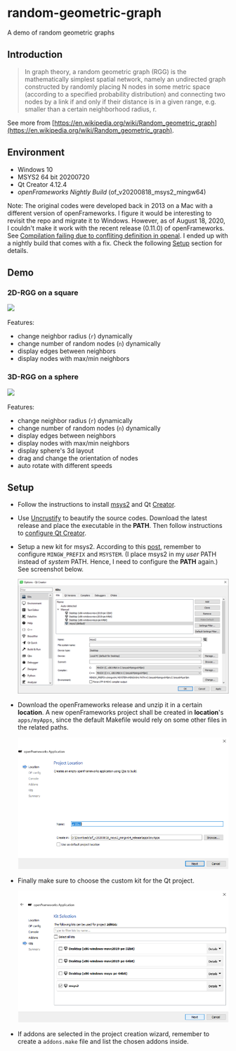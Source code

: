 # random-geometric-graph

A demo of random geometric graphs

## Introduction

> In graph theory, a random geometric graph (RGG) is the mathematically simplest spatial network, namely an undirected graph constructed by randomly placing N nodes in some metric space (according to a specified probability distribution) and connecting two nodes by a link if and only if their distance is in a given range, e.g. smaller than a certain neighborhood radius, r.

See more from [https://en.wikipedia.org/wiki/Random_geometric_graph](https://en.wikipedia.org/wiki/Random_geometric_graph).

## Environment

- Windows 10
- MSYS2 64 bit 20200720
- Qt Creator 4.12.4
- _openFrameworks Nightly Build_ (of_v20200818_msys2_mingw64)

Note: The original codes were developed back in 2013 on a Mac with a different version of openFrameworks.
I figure it would be interesting to revisit the repo and migrate it to Windows.
However, as of August 18, 2020, I couldn't make it work with the recent release (0.11.0) of openFrameworks.
See [Compilation failing due to confliting definition in openal](https://forum.openframeworks.cc/t/compilation-failing-due-to-confliting-definition-in-openal/33927).
I ended up with a nightly build that comes with a fix.
Check the following [Setup](#Setup) section for details.

## Demo

### 2D-RGG on a square

![](screenshots/2d-rgg.gif)

Features:

- change neighbor radius (`r`) dynamically
- change number of random nodes (`n`) dynamically
- display edges between neighbors
- display nodes with max/min neighbors

### 3D-RGG on a sphere

![](screenshots/3d-rgg.gif)

Features:

- change neighbor radius (`r`) dynamically
- change number of random nodes (`n`) dynamically
- display edges between neighbors
- display nodes with max/min neighbors
- display sphere's 3d layout
- drag and change the orientation of nodes
- auto rotate with different speeds

## Setup

- Follow the instructions to install [msys2](https://openframeworks.cc/setup/msys2/) and Qt [Creator](https://openframeworks.cc/setup/qtcreator/).
- Use [Uncrustify](https://sourceforge.net/projects/uncrustify/) to beautify the source codes. Download the latest release and place the executable in the **PATH**. Then follow instructions to [configure Qt Creator](https://doc.qt.io/qtcreator/creator-beautifier.html#:~:text=Select%20Restart%20Now%20to%20restart,select%20in%20the%20Tool%20field.).

- Setup a new kit for msys2. According to this [post](https://forum.openframeworks.cc/t/problem-building-with-qt-creator-msys-64bit-on-windows/34699/4), remember to configure `MINGW_PREFIX` and `MSYSTEM`. (I place msys2 in my _user_ PATH instead of _system_ PATH. Hence, I need to configure the **PATH** again.) See screenshot below.

  ![](screenshots/kits.png)

- Download the openFrameworks release and unzip it in a certain **location**. A new openFrameworks project shall be created in **location**'s `apps/myApps`, since the default Makefile would rely on some other files in the related paths.

  ![](screenshots/project-location.png)

- Finally make sure to choose the custom kit for the Qt project.

  ![](screenshots/project-kit.png)

- If addons are selected in the project creation wizard, remember to create a `addons.make` file and list the chosen addons inside.
